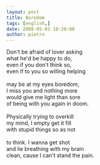 ```yaml
---
layout: post
title: Boredom
tags: [english,]
date: 2008-05-03 18:20:00
author: pietro
---
```

Don't be afraid of lover asking<br/>what he'd be happy to do,<br/>even if you don't think so,<br/>even if to you so willing helping<br/><br/>may be at my eyes boredom,<br/>I miss you and nothing more<br/>would give me light than sore<br/>of being with you again in doom.<br/><br/>Physically trying to overkill<br/>my mind, I empty get it fill<br/>with stupid things so as not<br/><br/>to think. I wanna get shot<br/>and lie breathing with my brain<br/>clean, cause I can't stand the pain.
